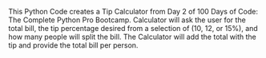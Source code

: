 This Python Code creates a Tip Calculator from Day 2 of 100 Days of Code: The Complete Python Pro Bootcamp.
Calculator will ask the user for the total bill, the tip percentage desired from a selection of (10, 12, or 15%), and how many people will split the bill. 
The Calculator will add the total with the tip and provide the total bill per person. 
